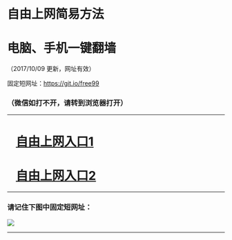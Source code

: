 ﻿# 自由上网简易方法

# 电脑、手机一键翻墙

（2017/10/09 更新，网址有效）

固定短网址：https://git.io/free99

### （微信如打不开，请转到浏览器打开）


***





# &nbsp;&nbsp; <a href="http://ft41729174.fwq-tz-1001.info/fwqtz01.html?t=100900124607 " target="_blank">自由上网入口1</a>
# &nbsp;&nbsp; <a href="http://ft1494728067.fwq-tz-1002.info/fwqtz02.html?t=10090012629 " target="_blank">自由上网入口2</a>
***

### 请记住下图中固定短网址：

<img src="https://s3-us-west-2.amazonaws.com/fwq-1001/yjfq-20170905okok.png" /> 


***

